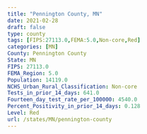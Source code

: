```yaml
---
title: "Pennington County, MN"
date: 2021-02-28
draft: false
type: county
tags: [FIPS:27113.0,FEMA:5.0,Non-core,Red]
categories: [MN]
County: Pennington County
State: MN
FIPS: 27113.0
FEMA_Region: 5.0
Population: 14119.0
NCHS_Urban_Rural_Classification: Non-core
Tests_in_prior_14_days: 641.0
Fourteen_day_test_rate_per_100000: 4540.0
Percent_Positivity_in_prior_14_days: 0.128
Level: Red
url: /states/MN/pennington-county
---
```



